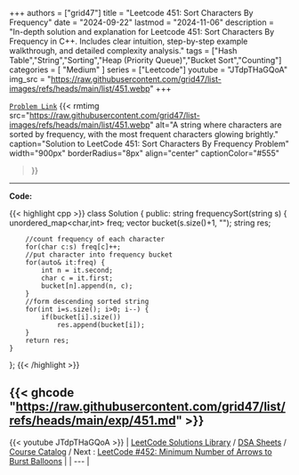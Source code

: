 
+++
authors = ["grid47"]
title = "Leetcode 451: Sort Characters By Frequency"
date = "2024-09-22"
lastmod = "2024-11-06"
description = "In-depth solution and explanation for Leetcode 451: Sort Characters By Frequency in C++. Includes clear intuition, step-by-step example walkthrough, and detailed complexity analysis."
tags = ["Hash Table","String","Sorting","Heap (Priority Queue)","Bucket Sort","Counting"]
categories = [
    "Medium"
]
series = ["Leetcode"]
youtube = "JTdpTHaGQoA"
img_src = "https://raw.githubusercontent.com/grid47/list-images/refs/heads/main/list/451.webp"
+++



[`Problem Link`](https://leetcode.com/problems/sort-characters-by-frequency/description/)
{{< rmtimg 
    src="https://raw.githubusercontent.com/grid47/list-images/refs/heads/main/list/451.webp" 
    alt="A string where characters are sorted by frequency, with the most frequent characters glowing brightly."
    caption="Solution to LeetCode 451: Sort Characters By Frequency Problem"
    width="900px"
    borderRadius="8px"
    align="center" 
    captionColor="#555"
>}}
---
**Code:**

{{< highlight cpp >}}
class Solution {
public:
    string frequencySort(string s) {
        unordered_map<char,int> freq;
        vector<string> bucket(s.size()+1, "");
        string res;
        
        //count frequency of each character
        for(char c:s) freq[c]++;
        //put character into frequency bucket
        for(auto& it:freq) {
            int n = it.second;
            char c = it.first;
            bucket[n].append(n, c);
        }
        //form descending sorted string
        for(int i=s.size(); i>0; i--) {
            if(bucket[i].size())
                res.append(bucket[i]);
        }
        return res;
    }
};
{{< /highlight >}}

{{< ghcode "https://raw.githubusercontent.com/grid47/list/refs/heads/main/exp/451.md" >}}
---
{{< youtube JTdpTHaGQoA >}}
| [LeetCode Solutions Library](https://grid47.xyz/leetcode/) / [DSA Sheets](https://grid47.xyz/sheets/) / [Course Catalog](https://grid47.xyz/courses/) / Next : [LeetCode #452: Minimum Number of Arrows to Burst Balloons](https://grid47.xyz/leetcode/solution-452-minimum-number-of-arrows-to-burst-balloons/) |
| --- |
